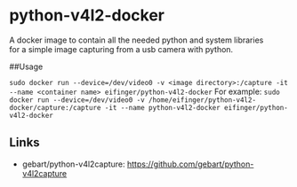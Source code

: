 python-v4l2-docker
=================

A docker image to contain all the needed python and system libraries  
for a simple image capturing from a usb camera with python.

##Usage

``sudo docker run --device=/dev/video0 -v <image directory>:/capture -it --name <container name> eifinger/python-v4l2-docker``
For example:
``sudo docker run --device=/dev/video0 -v /home/eifinger/python-v4l2-docker/capture:/capture -it --name python-v4l2-docker eifinger/python-v4l2-docker``

## Links
- gebart/python-v4l2capture: <https://github.com/gebart/python-v4l2capture>
